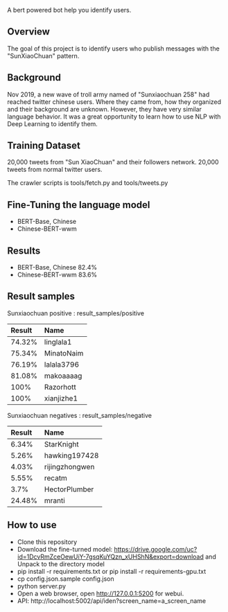 A bert powered bot help you identify users.

## Overview

The goal of this project is to identify users who publish messages with the "SunXiaoChuan" pattern.

## Background

Nov 2019, a new wave of troll army named of "Sunxiaochuan 258" had reached twitter chinese users. Where they came from, how they organized and their background are unknown. However, they have very similar language behavior. It was a great opportunity to learn how to use NLP with Deep Learning to identify them.

## Training Dataset

20,000 tweets from "Sun XiaoChuan" and their followers network.
20,000 tweets from normal twitter users.

The crawler scripts is tools/fetch.py and tools/tweets.py

## Fine-Tuning the language model

* BERT-Base, Chinese 
* Chinese-BERT-wwm

## Results

* BERT-Base, Chinese 82.4%
* Chinese-BERT-wwm 83.6% 

## Result samples

Sunxiaochuan positive : result_samples/positive

 | Result | Name |
 | :----- | :--- |
 | 74.32% | linglala1 |
 | 75.34% | MinatoNaim |
 | 76.19% | lalala3796 |
 | 81.08% | makoaaaag |
 | 100% | Razorhott |
 | 100% | xianjizhe1 |

Sunxiaochuan negatives : result_samples/negative

 | Result | Name |
 | :----- | :--- |
 | 6.34% | StarKnight |
 | 5.26% | hawking197428 |
 | 4.03% | rijingzhongwen |
 | 5.55% | recatm |
 | 3.7% | HectorPlumber |
 | 24.48% | mranti |

## How to use

* Clone this repository
* Download the fine-turned model: https://drive.google.com/uc?id=1DcvRmZceOewUiY-7gsqKuYQzn_xUHShN&export=download and Unpack to the directory model
* pip install -r requirements.txt or  pip install -r requirements-gpu.txt
* cp config.json.sample config.json
* python server.py
* Open a web browser, open http://127.0.0.1:5200 for webui.
* API: http://localhost:5002/api/iden?screen_name=a_screen_name 

